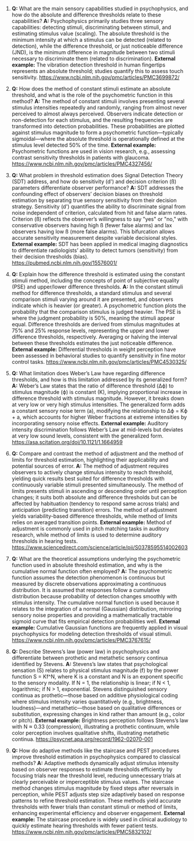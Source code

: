 1. **Q:** What are the main sensory capabilities studied in psychophysics, and how do the absolute and difference thresholds relate to these capabilities?
   **A:** Psychophysics primarily studies three sensory capabilities: detecting stimuli, discriminating between stimuli, and estimating stimulus value (scaling). The absolute threshold is the minimum intensity at which a stimulus can be detected (related to detection), while the difference threshold, or just noticeable difference (JND), is the minimum difference in magnitude between two stimuli necessary to discriminate them (related to discrimination).
   **External example:** The vibration detection threshold in human fingertips represents an absolute threshold; studies quantify this to assess touch sensitivity. https://www.ncbi.nlm.nih.gov/pmc/articles/PMC3699872/

2. **Q:** How does the method of constant stimuli estimate an absolute threshold, and what is the role of the psychometric function in this method?
   **A:** The method of constant stimuli involves presenting several stimulus intensities repeatedly and randomly, ranging from almost never perceived to almost always perceived. Observers indicate detection or non-detection for each stimulus, and the resulting frequencies are transformed into detection probabilities. These probabilities are plotted against stimulus magnitude to form a psychometric function—typically sigmoidal—where the absolute threshold is operationally defined at the stimulus level detected 50% of the time.
   **External example:** Psychometric functions are used in vision research, e.g., assessing contrast sensitivity thresholds in patients with glaucoma. https://www.ncbi.nlm.nih.gov/pmc/articles/PMC4327456/

3. **Q:** What problem in threshold estimation does Signal Detection Theory (SDT) address, and how do sensitivity (d') and decision criterion (ß) parameters differentiate observer performance?
   **A:** SDT addresses the confounding effect of observers’ decision biases on threshold estimation by separating true sensory sensitivity from their decision strategy. Sensitivity (d') quantifies the ability to discriminate signal from noise independent of criterion, calculated from hit and false alarm rates. Criterion (ß) reflects the observer’s willingness to say "yes" or "no," with conservative observers having high ß (fewer false alarms) and lax observers having low ß (more false alarms). This bifurcation allows accurate sensitivity measurement despite variable decisional styles.
   **External example:** SDT has been applied in medical imaging diagnostics to differentiate radiologists’ ability to detect tumors (sensitivity) from their decision thresholds (bias). https://pubmed.ncbi.nlm.nih.gov/15576001/

4. **Q:** Explain how the difference threshold is estimated using the constant stimuli method, including the concepts of point of subjective equality (PSE) and upper/lower difference thresholds.
   **A:** In the constant stimuli method for difference thresholds, a standard stimulus and several comparison stimuli varying around it are presented, and observers indicate which is heavier (or greater). A psychometric function plots the probability that the comparison stimulus is judged heavier. The PSE is where the judgment probability is 50%, meaning the stimuli appear equal. Difference thresholds are derived from stimulus magnitudes at 75% and 25% response levels, representing the upper and lower difference thresholds, respectively. Averaging or halving the interval between these thresholds estimates the just noticeable difference.
   **External example:** Differential thresholds in weight perception have been assessed in behavioral studies to quantify sensitivity in fine motor control tasks. https://www.ncbi.nlm.nih.gov/pmc/articles/PMC4530325/

5. **Q:** What limitation does Weber’s Law have regarding difference thresholds, and how is this limitation addressed by its generalized form?
   **A:** Weber’s Law states that the ratio of difference threshold (Δϕ) to stimulus magnitude (ϕ) is constant (K), implying proportional increase in difference threshold with stimulus magnitude. However, it breaks down at very low or very high stimulus intensities. The generalized form adds a constant sensory noise term (a), modifying the relationship to Δϕ = Kϕ + a, which accounts for higher Weber fractions at extreme intensities by incorporating sensory noise effects.
   **External example:** Auditory intensity discrimination follows Weber’s Law at mid-levels but deviates at very low sound levels, consistent with the generalized form. https://asa.scitation.org/doi/10.1121/1.1664959

6. **Q:** Compare and contrast the method of adjustment and the method of limits for threshold estimation, highlighting their applicability and potential sources of error.
   **A:** The method of adjustment requires observers to actively change stimulus intensity to reach threshold, yielding quick results best suited for difference thresholds with continuously variable stimuli presented simultaneously. The method of limits presents stimuli in ascending or descending order until perception changes; it suits both absolute and difference thresholds but can be affected by habituation (tendency to respond same across trials) and anticipation (predicting transition) errors. The method of adjustment yields variability-based difference thresholds, while method of limits relies on averaged transition points.
   **External example:** Method of adjustment is commonly used in pitch matching tasks in auditory research, while method of limits is used to determine auditory thresholds in hearing tests. https://www.sciencedirect.com/science/article/pii/S0378595514002603

7. **Q:** What are the theoretical assumptions underlying the psychometric function used in absolute threshold estimation, and why is the cumulative normal function often employed?
   **A:** The psychometric function assumes the detection phenomenon is continuous but measured by discrete observations approximating a continuous distribution. It is assumed that responses follow a cumulative distribution because probability of detection changes smoothly with stimulus intensity. The cumulative normal function is used because it relates to the integration of a normal (Gaussian) distribution, mirroring sensory noise properties and providing a mathematically tractable sigmoid curve that fits empirical detection probabilities well.
   **External example:** Cumulative Gaussian functions are frequently applied in visual psychophysics for modeling detection thresholds of visual stimuli. https://www.ncbi.nlm.nih.gov/pmc/articles/PMC3767615/

8. **Q:** Describe Stevens’s law (power law) in psychophysics and differentiate between prothetic and metathetic sensory continua identified by Stevens.
   **A:** Stevens’s law states that psychological sensation (S) relates to physical stimulus magnitude (f) by the power function S = Kf^N, where K is a constant and N is an exponent specific to the sensory modality. If N = 1, the relationship is linear; if N < 1, logarithmic; if N > 1, exponential. Stevens distinguished sensory continua as prothetic—those based on additive physiological coding where stimulus intensity varies quantitatively (e.g., brightness, loudness)—and metathetic—those based on qualitative differences or substitution, expressing changes in kind rather than amount (e.g., color or pitch).
   **External example:** Brightness perception follows Stevens’s law with N ≈ 0.33 (compression), illustrating a prothetic continuum, while color perception involves qualitative shifts, illustrating metathetic continua. https://psycnet.apa.org/record/1962-02070-001

9. **Q:** How do adaptive methods like the staircase and PEST procedures improve threshold estimation in psychophysics compared to classical methods?
   **A:** Adaptive methods dynamically adjust stimulus intensity based on observer responses to estimate thresholds efficiently by focusing trials near the threshold level, reducing unnecessary trials at clearly perceivable or imperceptible stimulus values. The staircase method changes stimulus magnitude by fixed steps after reversals in perception, while PEST adjusts step size adaptively based on response patterns to refine threshold estimation. These methods yield accurate thresholds with fewer trials than constant stimuli or method of limits, enhancing experimental efficiency and observer engagement.
   **External example:** The staircase procedure is widely used in clinical audiology to quickly estimate hearing thresholds with fewer patient tests. https://www.ncbi.nlm.nih.gov/pmc/articles/PMC5832102/
